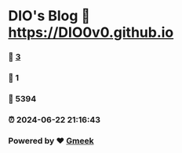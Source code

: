 # DIO's Blog :link: https://DIO0v0.github.io 
### :page_facing_up: [3](https://DIO0v0.github.io/tag.html) 
### :speech_balloon: 1 
### :hibiscus: 5394 
### :alarm_clock: 2024-06-22 21:16:43 
### Powered by :heart: [Gmeek](https://github.com/Meekdai/Gmeek)
